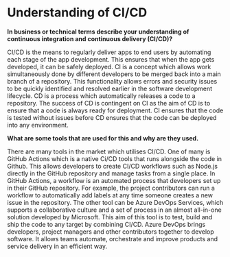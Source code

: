 # Understanding of CI/CD

**In business or technical terms describe your understanding of continuous integration and continuous delivery (CI/CD)?**

CI/CD is the means to regularly deliver apps to end users by automating each stage of the app development. This ensures that when the app gets developed, it can be safely deployed. CI is a concept which allows work simultaneously done by different developers to be merged back into a main branch of a repository. This functionality allows errors and security issues to be quickly identified and resolved earlier in the software development lifecycle.
CD is a process which automatically releases a code to a repository. The success of CD is contingent on CI as the aim of CD is to ensure that a code is always ready for deployment. CI ensures that the code is tested without issues before CD ensures that the code can be deployed into any environment.

**What are some tools that are used for this and why are they used.**

There are many tools in the market which utilises CI/CD. One of many is GitHub Actions which  is a native Ci/CD tools that runs alongside the code in Github. This allows developers to create CI/CD workflows such as Node.js directly in the GitHub repository and manage tasks from a single place. In GitHub Actions, a workflow is an automated process that developers set up in their GitHub repository. For example, the project contributors can run a workflow to automatically add labels at any time someone creates a new issue in the repository. 
The other tool can be Azure DevOps Services, which supports a collaborative culture and a set of process in an almost all-in-one solution developed by Microsoft. This aim of this tool is to test, build and ship the code to any target by combining CI/CD. Azure DevOps brings developers, project managers and other contributors together to develop software. It allows teams automate, orchestrate and improve products and service delivery in an efficient way. 
